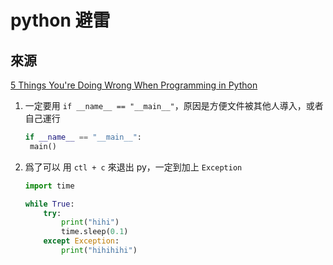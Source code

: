 # python 避雷

## 來源

[5 Things You're Doing Wrong When Programming in Python](https://www.youtube.com/watch?v=fMRzuwlqfzs)

1. 一定要用 `if __name__ == "__main__"`，原因是方便文件被其他人導入，或者自己運行

   ```python
   if __name__ == "__main__":
   	main()
   ```

2. 爲了可以 用 `ctl + c` 來退出 py，一定到加上 `Exception`

   ```python
   import time
   
   while True:
       try:
           print("hihi")
           time.sleep(0.1)
       except Exception:
           print("hihihihi")
   ```

   